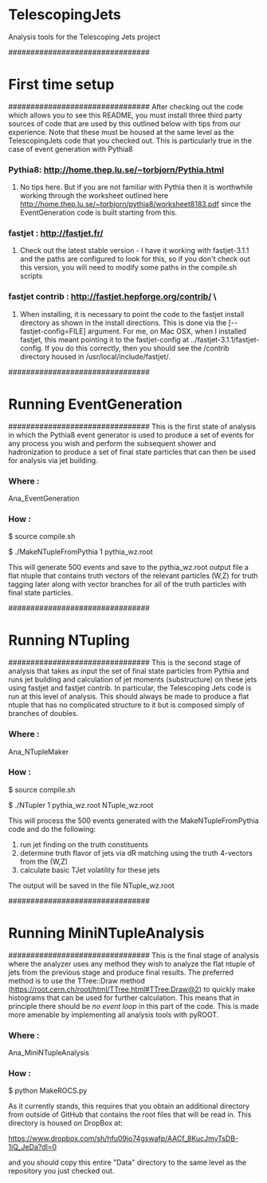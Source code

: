 # TelescopingJets
Analysis tools for the Telescoping Jets project

################################
# First time setup
################################
After checking out the code which allows you to see this README, you must install three third party sources of code that are used by this outlined below with tips from our experience.  Note that these must be housed at the same level as the TelescopingJets code that you checked out.  This is particularly true in the case of event generation with Pythia8 

### Pythia8: http://home.thep.lu.se/~torbjorn/Pythia.html 
1) No tips here.  But if you are not familiar with Pythia then it is worthwhile working through the worksheet outlined here http://home.thep.lu.se/~torbjorn/pythia8/worksheet8183.pdf since the EventGeneration code is built starting from this.

### fastjet : http://fastjet.fr/
1) Check out the latest stable version - I have it working with fastjet-3.1.1 and the paths are configured to look for this, so if you don't check out this version, you will need to modify some paths in the compile.sh scripts

### fastjet contrib : http://fastjet.hepforge.org/contrib/ \\
1) When installing, it is necessary to point the code to the fastjet install directory as shown in the install directions.  This is done via the [--fastjet-config=FILE] argument.  For me, on Mac OSX, when I installed fastjet, this meant pointing it to the fastjet-config at ../fastjet-3.1.1/fastjet-config.  If you do this correctly, then you should see the /contrib directory housed in /usr/local/include/fastjet/.


################################
# Running EventGeneration
################################
This is the first state of analysis in which the Pythia8 event generator is used to produce a set of events for any process you wish and perform the subsequent shower and hadronization to produce a set of final state particles that can then be used for analysis via jet building.
### Where : 
Ana_EventGeneration
### How : 
$ source compile.sh

$ ./MakeNTupleFromPythia 1 pythia_wz.root

This will generate 500 events and save to the pythia_wz.root output file a flat ntuple that contains truth vectors of the relevant particles (W,Z) for truth tagging later along with vector<double> branches for all of the truth particles with final state particles.

################################
# Running NTupling
################################
This is the second stage of analysis that takes as input the set of final state particles from Pythia and runs jet building and calculation of jet moments (substructure) on these jets using fastjet and fastjet contrib.  In particular, the Telescoping Jets code is run at this level of analysis.  This should always be made to produce a flat ntuple that has no complicated structure to it but is composed simply of branches of doubles.
### Where : 
Ana_NTupleMaker
### How : 
$ source compile.sh

$ ./NTupler 1 pythia\_wz.root NTuple\_wz.root

This will process the 500 events generated with the MakeNTupleFromPythia code and do the following:
1) run jet finding on the truth constituents 
2) determine truth flavor of jets via dR matching using the truth 4-vectors from the (W,Z)
3) calculate basic TJet volatility for these jets

The output will be saved in the file NTuple_wz.root

################################
# Running MiniNTupleAnalysis
################################
This is the final stage of analysis where the analyzer uses any method they wish to analyze the flat ntuple of jets from the previous stage and produce final results.  The preferred method is to use the TTree::Draw method (https://root.cern.ch/root/html/TTree.html#TTree:Draw@2) to quickly make histograms that can be used for further calculation.  This means that in principle there should be *no event loop* in this part of the code.  This is made more amenable by implementing all analysis tools with pyROOT.
### Where : 
Ana_MiniNTupleAnalysis
### How : 
$ python MakeROCS.py

As it currently stands, this requires that you obtain an additional directory from outside of GitHub that contains the root files that will be read in.  This directory is housed on DropBox at:

https://www.dropbox.com/sh/hfu09io74gswafp/AACf_8KucJmvTsDB-1iQ_JeDa?dl=0

and you should copy this entire "Data" directory to the same level as the repository you just checked out.  


